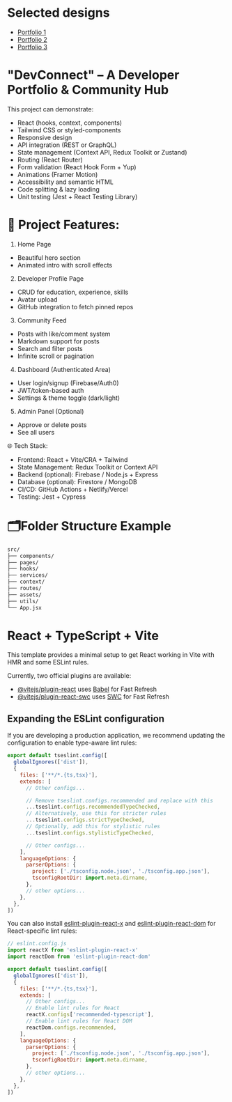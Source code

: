 # Selected designs
- [Portfolio 1](https://www.figma.com/design/J7lkY29aGHdusNAmcE7tAF/Portfolio--Community-?node-id=0-1&p=f&t=KyYCQLXle0cpRcqT-0)
- [Portfolio 2](https://www.figma.com/design/SYUJKJntUA0i8Wdxej726n/Portfolio-Design--Community-?node-id=0-1&p=f&t=BfWGmnsBrkIBOVMw-0)
- [Portfolio 3](https://www.figma.com/design/bVU3lqrnc5msToYNgFRT8L/Personal-Portfolio---Porrtfolio-App--Community-?node-id=0-1&p=f&t=dE3KJXzPD07JnmNZ-0)

# "DevConnect" – A Developer Portfolio & Community Hub
This project can demonstrate:
- React (hooks, context, components)
- Tailwind CSS or styled-components
- Responsive design
- API integration (REST or GraphQL)
- State management (Context API, Redux Toolkit or Zustand)
- Routing (React Router)
- Form validation (React Hook Form + Yup)
- Animations (Framer Motion)
- Accessibility and semantic HTML
- Code splitting & lazy loading
- Unit testing (Jest + React Testing Library)

# 🧩 Project Features:
1. Home Page
  - Beautiful hero section
  - Animated intro with scroll effects

2. Developer Profile Page
  - CRUD for education, experience, skills
  - Avatar upload
  - GitHub integration to fetch pinned repos

3. Community Feed
  - Posts with like/comment system
  - Markdown support for posts
  - Search and filter posts
  - Infinite scroll or pagination

4. Dashboard (Authenticated Area)
  - User login/signup (Firebase/Auth0)
  - JWT/token-based auth
  - Settings & theme toggle (dark/light)

5. Admin Panel (Optional)
  - Approve or delete posts
  - See all users

🌐 Tech Stack:
- Frontend: React + Vite/CRA + Tailwind
- State Management: Redux Toolkit or Context API
- Backend (optional): Firebase / Node.js + Express
- Database (optional): Firestore / MongoDB
- CI/CD: GitHub Actions + Netlify/Vercel
- Testing: Jest + Cypress

# 🗂Folder Structure Example
```html
src/
├── components/
├── pages/
├── hooks/
├── services/
├── context/
├── routes/
├── assets/
├── utils/
└── App.jsx
```

# React + TypeScript + Vite

This template provides a minimal setup to get React working in Vite with HMR and some ESLint rules.

Currently, two official plugins are available:

- [@vitejs/plugin-react](https://github.com/vitejs/vite-plugin-react/blob/main/packages/plugin-react) uses [Babel](https://babeljs.io/) for Fast Refresh
- [@vitejs/plugin-react-swc](https://github.com/vitejs/vite-plugin-react/blob/main/packages/plugin-react-swc) uses [SWC](https://swc.rs/) for Fast Refresh

## Expanding the ESLint configuration

If you are developing a production application, we recommend updating the configuration to enable type-aware lint rules:

```js
export default tseslint.config([
  globalIgnores(['dist']),
  {
    files: ['**/*.{ts,tsx}'],
    extends: [
      // Other configs...

      // Remove tseslint.configs.recommended and replace with this
      ...tseslint.configs.recommendedTypeChecked,
      // Alternatively, use this for stricter rules
      ...tseslint.configs.strictTypeChecked,
      // Optionally, add this for stylistic rules
      ...tseslint.configs.stylisticTypeChecked,

      // Other configs...
    ],
    languageOptions: {
      parserOptions: {
        project: ['./tsconfig.node.json', './tsconfig.app.json'],
        tsconfigRootDir: import.meta.dirname,
      },
      // other options...
    },
  },
])
```

You can also install [eslint-plugin-react-x](https://github.com/Rel1cx/eslint-react/tree/main/packages/plugins/eslint-plugin-react-x) and [eslint-plugin-react-dom](https://github.com/Rel1cx/eslint-react/tree/main/packages/plugins/eslint-plugin-react-dom) for React-specific lint rules:

```js
// eslint.config.js
import reactX from 'eslint-plugin-react-x'
import reactDom from 'eslint-plugin-react-dom'

export default tseslint.config([
  globalIgnores(['dist']),
  {
    files: ['**/*.{ts,tsx}'],
    extends: [
      // Other configs...
      // Enable lint rules for React
      reactX.configs['recommended-typescript'],
      // Enable lint rules for React DOM
      reactDom.configs.recommended,
    ],
    languageOptions: {
      parserOptions: {
        project: ['./tsconfig.node.json', './tsconfig.app.json'],
        tsconfigRootDir: import.meta.dirname,
      },
      // other options...
    },
  },
])
```
